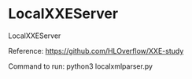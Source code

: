 # LocalXXEServer
LocalXXEServer

Reference: https://github.com/HLOverflow/XXE-study

Command to run: python3 localxmlparser.py

